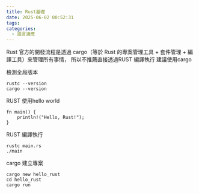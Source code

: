 ```yaml
---
title: Rust基礎
date: 2025-06-02 00:52:31
tags:
categories:
  - 語言適應
---
```


Rust 官方的開發流程是透過 cargo（等於 Rust 的專案管理工具 + 套件管理 + 編譯工具）來管理所有事情，
所以不推薦直接透過RUST 編譯執行  建議使用cargo


檢測全局版本

    rustc --version
    cargo --version


RUST 使用hello world

    fn main() {
        println!("Hello, Rust!");
    }


RUST 編譯執行

    rustc main.rs
    ./main

cargo 建立專案

    cargo new hello_rust
    cd hello_rust
    cargo run